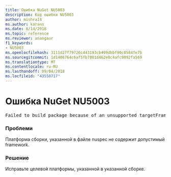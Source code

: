 ```yaml
---
title: Ошибка NuGet NU5003
description: Код ошибки NU5003
author: mishra14
ms.author: karann
ms.date: 8/14/2018
ms.topic: reference
ms.reviewer: anangaur
f1_keywords:
- NU5003
ms.openlocfilehash: 3111d27f79726c443193cb499dbbf90c0584fe7b
ms.sourcegitcommit: 1d1406764c6af5fb7801d462e0c4afc9092fa569
ms.translationtype: MT
ms.contentlocale: ru-RU
ms.lasthandoff: 09/04/2018
ms.locfileid: "43550717"
---
```

# <a name="nuget-error-nu5003"></a>Ошибка NuGet NU5003
<pre>Failed to build package because of an unsupported targetFramework value on 'System.Net'.</pre>

### <a name="issue"></a>Проблеми

Платформа сборки, указанной в файле nuspec не содержит допустимый framework.


### <a name="solution"></a>Решение

Исправьте целевой платформы, указанной в указанной сборке.

